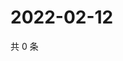 # 2022-02-12

共 0 条

<!-- BEGIN WEIBO -->
<!-- 最后更新时间 Sat Feb 12 2022 21:10:17 GMT+0800 (China Standard Time) -->

<!-- END WEIBO -->
